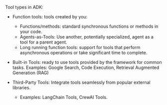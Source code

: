Tool types in ADK:
 - Function tools: tools created by you:
     - Functions/methods: standard synchronous functions or methods in your code.
     - Agents-as-Tools: Use another, potentially specialized, agent as a tool for a parent agent.
     - Long running function tools: support for tools that perform asynchronous operations or take significant time to complete.

 - Built-in Tools: ready to use tools provided by the framework for common tasks. Examples: Google Search, Code Execution, Retrieval Augmented Generation (RAG)
 - Third-Party Tools: Integrate tools seamlessly from popular external libraries. 
     - Examples: LangChain Tools, CrewAI Tools.
